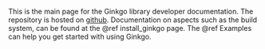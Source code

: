<!--
SPDX-FileCopyrightText: 2017-2023 The Ginkgo authors

SPDX-License-Identifier: BSD-3-Clause
-->

This is the main page for the Ginkgo library developer documentation. The repository is hosted on [github](https://github.com/ginkgo-project/ginkgo). Documentation on aspects such as the build system, can be found at the @ref install_ginkgo page. The @ref Examples can help you get started with using Ginkgo. 
